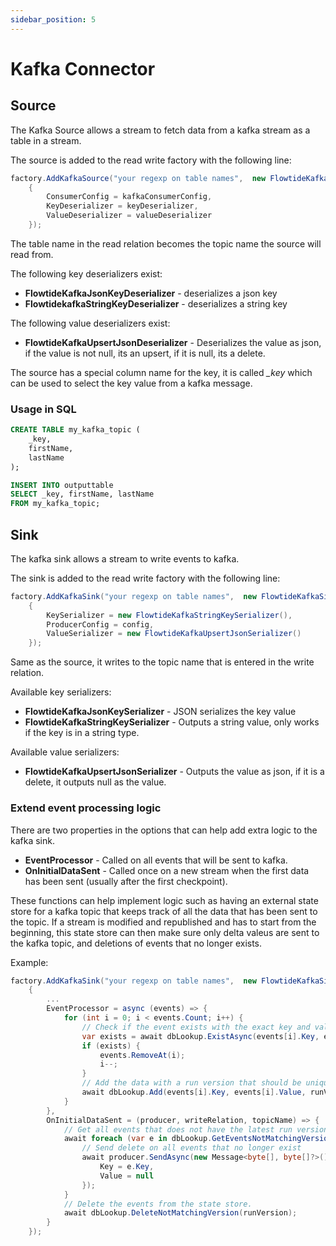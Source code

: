 ```yaml
---
sidebar_position: 5
---
```


# Kafka Connector

## Source

The Kafka Source allows a stream to fetch data from a kafka stream as a table in a stream.

The source is added to the read write factory with the following line:

```csharp
factory.AddKafkaSource("your regexp on table names",  new FlowtideKafkaSourceOptions()
    {
        ConsumerConfig = kafkaConsumerConfig,
        KeyDeserializer = keyDeserializer,
        ValueDeserializer = valueDeserializer
    });
```

The table name in the read relation becomes the topic name the source will read from. 

The following key deserializers exist:

* **FlowtideKafkaJsonKeyDeserializer** - deserializes a json key
* **FlowtidekafkaStringKeyDeserializer** - deserializes a string key

The following value deserializers exist:

* **FlowtideKafkaUpsertJsonDeserializer** - Deserializes the value as json, if the value is not null, its an upsert, if it is null, its a delete.

The source has a special column name for the key, it is called *_key* which can be used to select the key value from a kafka message.

### Usage in SQL

```sql
CREATE TABLE my_kafka_topic (
    _key,
    firstName,
    lastName
);

INSERT INTO outputtable
SELECT _key, firstName, lastName
FROM my_kafka_topic;
```

## Sink

The kafka sink allows a stream to write events to kafka.

The sink is added to the read write factory with the following line:

```csharp
factory.AddKafkaSink("your regexp on table names",  new FlowtideKafkaSinkOptions()
    {
        KeySerializer = new FlowtideKafkaStringKeySerializer(),
        ProducerConfig = config,
        ValueSerializer = new FlowtideKafkaUpsertJsonSerializer()
    });
```

Same as the source, it writes to the topic name that is entered in the write relation.

Available key serializers:

* **FlowtideKafkaJsonKeySerializer** - JSON serializes the key value
* **FlowtideKafkaStringKeySerializer** - Outputs a string value, only works if the key is in a string type.

Available value serializers:

* **FlowtideKafkaUpsertJsonSerializer** - Outputs the value as json, if it is a delete, it outputs null as the value.

### Extend event processing logic

There are two properties in the options that can help add extra logic to the kafka sink.

* **EventProcessor** - Called on all events that will be sent to kafka.
* **OnInitialDataSent** - Called once on a new stream when the first data has been sent (usually after the first checkpoint).

These functions can help implement logic such as having an external state store for a kafka topic that keeps track of all the data
that has been sent to the topic. If a stream is modified and republished and has to start from the beginning, this state store
can then make sure only delta valeus are sent to the kafka topic, and deletions of events that no longer exists.

Example:

```csharp
factory.AddKafkaSink("your regexp on table names",  new FlowtideKafkaSinkOptions()
    {
        ...
        EventProcessor = async (events) => {
            for (int i = 0; i < events.Count; i++) {
                // Check if the event exists with the exact key and value in the store
                var exists = await dbLookup.ExistAsync(events[i].Key, events[i].Value);
                if (exists) {
                    events.RemoveAt(i);
                    i--;
                }
                // Add the data with a run version that should be unique of this stream version.
                await dbLookup.Add(events[i].Key, events[i].Value, runVersion);
            }
        },
        OnInitialDataSent = (producer, writeRelation, topicName) => {
            // Get all events that does not have the latest run version
            await foreach (var e in dbLookup.GetEventsNotMatchingVersion(runVersion)) {
                // Send delete on all events that no longer exist
                await producer.SendAsync(new Message<byte[], byte[]?>() {
                    Key = e.Key,
                    Value = null
                });
            }
            // Delete the events from the state store. 
            await dbLookup.DeleteNotMatchingVersion(runVersion);
        }
    });
```